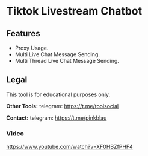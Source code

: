 # Tiktok Livestream Chatbot


## Features
- Proxy Usage.
- Multi Live Chat Message Sending.
- Multi Thread Live Chat Message Sending.



## Legal
This tool is for educational purposes only.


**Other Tools:** telegram: https://t.me/toolsocial

**Contact:** telegram: https://t.me/pinkblau

### Video

https://www.youtube.com/watch?v=XF0HBZfPHF4
